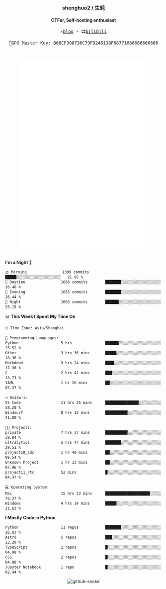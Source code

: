 <h3 align="center"> shenghuo2 / 生蚝 </h3>
<h4 align="center" >CTFer, Self-hosting enthusiast</h3>


<p align="center">
  <samp>
    ✍️<a href="https://blog.shenghuo2.top/">blog</a> -
    📺<a href="https://space.bilibili.com/85894935">bilibili</a>
  </samp>
</p>
<p align="center">
  <samp>
     🔐GPG Master Key: <a align="center" href="https://github.com/shenghuo2.gpg">B66CF308736C79FD245138F68771666666666666</a>
  </samp>
</p>
<br>
<p align="center">
  <a href="https://github.com/shenghuo2">
    <img width="400" align="top" src="https://github.com/shenghuo2/shenghuo2/blob/main/metrics.left.svg" />
  </a>
  <a href="https://github.com/shenghuo2">
    <img width="400" align="top" src="https://github.com/shenghuo2/shenghuo2/blob/main/metrics.right.svg" />
  </a>
</p>


<!--START_SECTION:waka-->
**I'm a Night 🦉** 

```text
🌞 Morning                1399 commits        █████░░░░░░░░░░░░░░░░░░░░   21.95 % 
🌆 Daytime                1686 commits        ███████░░░░░░░░░░░░░░░░░░   26.46 % 
🌃 Evening                1685 commits        ███████░░░░░░░░░░░░░░░░░░   26.44 % 
🌙 Night                  1603 commits        ██████░░░░░░░░░░░░░░░░░░░   25.15 % 
```


📊 **This Week I Spent My Time On** 

```text
🕑︎ Time Zone: Asia/Shanghai

💬 Programming Languages: 
Python                   5 hrs               ██████░░░░░░░░░░░░░░░░░░░   25.52 % 
Other                    3 hrs 36 mins       █████░░░░░░░░░░░░░░░░░░░░   18.36 % 
Markdown                 3 hrs 24 mins       ████░░░░░░░░░░░░░░░░░░░░░   17.36 % 
C                        2 hrs 41 mins       ███░░░░░░░░░░░░░░░░░░░░░░   13.73 % 
YAML                     1 hr 26 mins        ██░░░░░░░░░░░░░░░░░░░░░░░   07.37 % 

🔥 Editors: 
VS Code                  11 hrs 25 mins      ███████████████░░░░░░░░░░   58.20 % 
Windsurf                 8 hrs 12 mins       ██████████░░░░░░░░░░░░░░░   41.80 % 

🐱‍💻 Projects: 
private                  7 hrs 37 mins       ██████████░░░░░░░░░░░░░░░   38.84 % 
ultralytics              5 hrs 47 mins       ███████░░░░░░░░░░░░░░░░░░   29.51 % 
project10_adc            1 hr 40 mins        ██░░░░░░░░░░░░░░░░░░░░░░░   08.54 % 
Unknown Project          1 hr 33 mins        ██░░░░░░░░░░░░░░░░░░░░░░░   07.96 % 
project11_rtc            52 mins             █░░░░░░░░░░░░░░░░░░░░░░░░   04.47 % 

💻 Operating System: 
Mac                      15 hrs 23 mins      ████████████████████░░░░░   78.37 % 
Windows                  4 hrs 14 mins       █████░░░░░░░░░░░░░░░░░░░░   21.63 % 
```

**I Mostly Code in Python** 

```text
Python                   11 repos            ███████░░░░░░░░░░░░░░░░░░   26.83 % 
Astro                    5 repos             ███░░░░░░░░░░░░░░░░░░░░░░   12.20 % 
TypeScript               2 repos             █░░░░░░░░░░░░░░░░░░░░░░░░   04.88 % 
CSS                      2 repos             █░░░░░░░░░░░░░░░░░░░░░░░░   04.88 % 
Jupyter Notebook         1 repo              █░░░░░░░░░░░░░░░░░░░░░░░░   02.44 % 
```




<!--END_SECTION:waka-->


<div align="center">
  <picture>
    <source media="(prefers-color-scheme: dark)" srcset="https://gist.githubusercontent.com/shenghuo2/bfce20b14ab0484cef03bae6e60e0b3a/raw/github-snake-dark.svg" />
    <source media="(prefers-color-scheme: light)" srcset="https://gist.githubusercontent.com/shenghuo2/bfce20b14ab0484cef03bae6e60e0b3a/raw/github-snake.svg" />
    <img alt="github-snake" src="https://gist.githubusercontent.com/shenghuo2/bfce20b14ab0484cef03bae6e60e0b3a/raw/github-snake.svg" />
  </picture>
</div>

<!--
**shenghuo2/shenghuo2** is a ✨ _special_ ✨ repository because its `README.md` (this file) appears on your GitHub profile.

Here are some ideas to get you started:

- 🔭 I’m currently working on ...
- 🌱 I’m currently learning ...
- 👯 I’m looking to collaborate on ...
- 🤔 I’m looking for help with ...
- 💬 Ask me about ...
- 📫 How to reach me: ...
- 😄 Pronouns: ...
- ⚡ Fun fact: ...
-->
